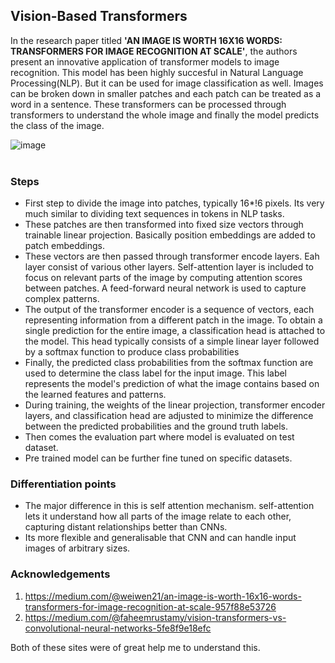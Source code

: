 ## Vision-Based Transformers

In the research paper titled **'AN IMAGE IS WORTH 16X16 WORDS:
TRANSFORMERS FOR IMAGE RECOGNITION AT SCALE'**, the authors present an innovative application of transformer models to image recognition. This model has been highly succesful in Natural Language Processing(NLP).
But it can be used for image classification as well. Images can be broken down in smaller patches and each patch can be treated as a word in a sentence. These transformers can be processed through transformers to understand the whole image and finally the model predicts the class of the image.

![image](https://github.com/Ishitagoyal18/23B0921_AIC/assets/154070968/d0fcc334-a7ae-4129-81dd-877e68fd9c65)
<br>
<br>

### Steps

* First step to divide the image into patches, typically 16*!6 pixels. Its very much similar to dividing text sequences in tokens in NLP tasks.
* These patches are then transformed into fixed size vectors through trainable linear projection. Basically position embeddings are added to patch embeddings.
* These vectors are then passed through transformer encode layers. Eah layer consist of various other layers. Self-attention layer is included to focus on relevant parts of the image by computing attention scores between patches. A feed-forward neural network is used to capture complex patterns.
* The output of the transformer encoder is a sequence of vectors, each representing information from a different patch in the image. To obtain a single prediction for the entire image, a classification head is attached to the model. This head typically consists of a simple linear layer followed by a softmax function to produce class probabilities
* Finally, the predicted class probabilities from the softmax function are used to determine the class label for the input image. This label represents the model's prediction of what the image contains based on the learned features and patterns.
* During training, the weights of the linear projection, transformer encoder layers, and classification head are adjusted to minimize the difference between the predicted probabilities and the ground truth labels.
* Then comes the evaluation part where model is evaluated on test dataset.
* Pre trained model can be further fine tuned on specific datasets.


### Differentiation points

* The major difference in this is self attention mechanism. self-attention lets it understand how all parts of the image relate to each other, capturing distant relationships better than CNNs.
* Its more flexible and generalisable that CNN and can handle input images of arbitrary sizes.

### Acknowledgements

1. https://medium.com/@weiwen21/an-image-is-worth-16x16-words-transformers-for-image-recognition-at-scale-957f88e53726
2. https://medium.com/@faheemrustamy/vision-transformers-vs-convolutional-neural-networks-5fe8f9e18efc

Both of these sites were of great help me to understand this.




